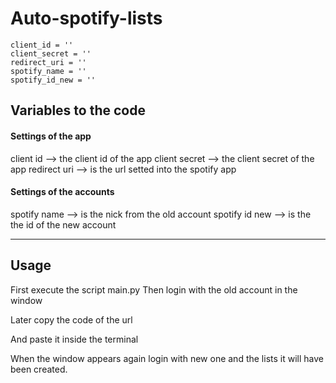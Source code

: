 # Auto-spotify-lists


```
client_id = '' 
client_secret = ''
redirect_uri = ''
spotify_name = ''
spotify_id_new = ''
```

## Variables to the code

#### Settings of the app 
client id --> the client id of the app
client secret --> the client secret of the app 
redirect uri --> is the url setted into the spotify app

#### Settings of the accounts
spotify name --> is the nick from the old account
spotify id new --> is the the id of the new account

<hr>

## Usage

First execute the script main.py
Then login with the old account in the window

Later copy the code of the url

And paste it inside the terminal

When the window appears again login with new one and the lists it will have been created.
